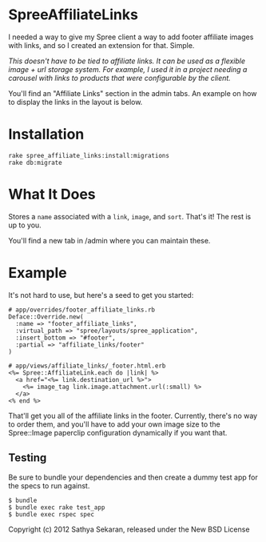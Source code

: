 SpreeAffiliateLinks
===================

I needed a way to give my Spree client a way to add footer affiliate
images with links, and so I created an extension for that. Simple.

*This doesn't have to be tied to affiliate links. It can be used as a
flexible image + url storage system. For example, I used it in a project
needing a carousel with links to products that were configurable by the client.*

You'll find an "Affiliate Links" section in the admin tabs. An example
on how to display the links in the layout is below.

Installation
============

    rake spree_affiliate_links:install:migrations
    rake db:migrate

What It Does
============

Stores a `name` associated with a `link`, `image`, and
`sort`. That's it! The rest is up to you.

You'll find a new tab in /admin where you can maintain these.

Example
=======

It's not hard to use, but here's a seed to get you started:

    # app/overrides/footer_affiliate_links.rb
    Deface::Override.new(
      :name => "footer_affiliate_links",
      :virtual_path => "spree/layouts/spree_application",
      :insert_bottom => "#footer",
      :partial => "affiliate_links/footer"
    )

    # app/views/affiliate_links/_footer.html.erb
    <%= Spree::AffiliateLink.each do |link| %>
      <a href="<%= link.destination_url %>">
        <%= image_tag link.image.attachment.url(:small) %>
      </a>
    <% end %>

That'll get you all of the affiliate links in the footer. Currently,
there's no way to order them, and you'll have to add your own image size
to the Spree::Image paperclip configuration dynamically if you want
that.

Testing
-------

Be sure to bundle your dependencies and then create a dummy test app for the specs to run against.

    $ bundle
    $ bundle exec rake test_app
    $ bundle exec rspec spec

Copyright (c) 2012 Sathya Sekaran, released under the New BSD License
